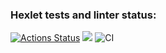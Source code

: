 ### Hexlet tests and linter status:
[![Actions Status](https://github.com/sad-x/backend-project-lvl1/workflows/hexlet-check/badge.svg)](https://github.com/sad-x/backend-project-lvl1/actions)
<a href="https://codeclimate.com/github/codeclimate/codeclimate/maintainability"><img src="https://api.codeclimate.com/v1/badges/a99a88d28ad37a79dbf6/maintainability" /></a>
![CI](https://github.com/sad-x/backend-project-lvl1/actions/workflows/CI/badge.svg)
